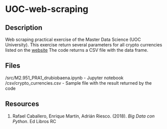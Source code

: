# UOC-web-scraping
## Description
Web scraping practical exercise of the Master Data Science (UOC University).
This exercise return several parameters for all crypto currencies listed on the [website](https://cryptoslate.com/coins/)
The code returns a CSV file with the data frame.
## Files
/src/M2.951_PRA1_drubiobaena.ipynb - Jupyter notebook
/csv/crypto_currencies.csv - Sample file with the result returned by the code
## Resources
1. Rafael Caballero, Enrique Martín, Adrián Riesco. (2018). *Big Data con Python*. Ed Libros RC
